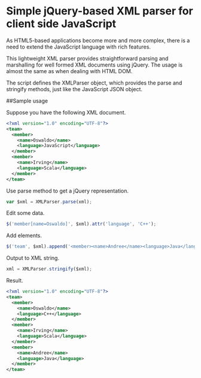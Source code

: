 Simple jQuery-based XML parser for client side JavaScript
==========

As HTML5-based applications become more and more complex, there is a need to extend the JavaScript language with rich features.

This lightweight XML parser provides straightforward parsing and marshalling for well formed XML documents using jQuery. The usage is almost the same as when dealing with HTML DOM.

The script defines the XMLParser object, which provides the parse and stringify methods, just like the JavaScript JSON object.

##Sample usage

Suppose you have the following XML document.

```xml
<?xml version="1.0" encoding="UTF-8"?>
<team>
  <member>
    <name>Oswaldo</name>
    <language>JavaScript</language>
  </member>
  <member>
    <name>Irving</name>
    <language>Scala</language>
  </member>
</team>
```

Use parse method to get a jQuery representation.

```javascript
var $xml = XMLParser.parse(xml);
```

Edit some data.

```javascript
$('member[name=Oswaldo]', $xml).attr('language', 'C++');
```

Add elements.

```javascript
$('team', $xml).append('<member><name>Andree</name><language>Java</language></member>');
```

Output to XML string.

```javascript
xml = XMLParser.stringify($xml);
```

Result.

```xml
<?xml version="1.0" encoding="UTF-8"?>
<team>
  <member>
    <name>Oswaldo</name>
    <language>C++</language>
  </member>
  <member>
    <name>Irving</name>
    <language>Scala</language>
  </member>
  <member>
    <name>Andree</name>
    <language>Java</language>
  </member>
</team>
```
